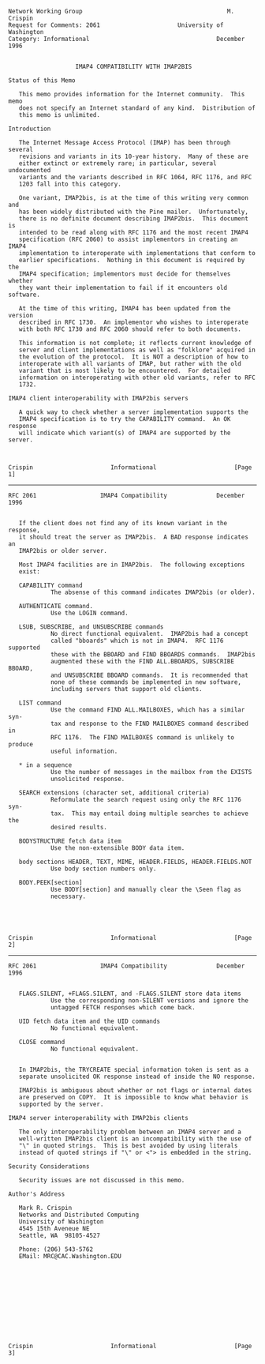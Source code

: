     Network Working Group                                         M. Crispin
    Request for Comments: 2061                      University of Washington
    Category: Informational                                    December 1996


                       IMAP4 COMPATIBILITY WITH IMAP2BIS

    Status of this Memo

       This memo provides information for the Internet community.  This memo
       does not specify an Internet standard of any kind.  Distribution of
       this memo is unlimited.

    Introduction

       The Internet Message Access Protocol (IMAP) has been through several
       revisions and variants in its 10-year history.  Many of these are
       either extinct or extremely rare; in particular, several undocumented
       variants and the variants described in RFC 1064, RFC 1176, and RFC
       1203 fall into this category.

       One variant, IMAP2bis, is at the time of this writing very common and
       has been widely distributed with the Pine mailer.  Unfortunately,
       there is no definite document describing IMAP2bis.  This document is
       intended to be read along with RFC 1176 and the most recent IMAP4
       specification (RFC 2060) to assist implementors in creating an IMAP4
       implementation to interoperate with implementations that conform to
       earlier specifications.  Nothing in this document is required by the
       IMAP4 specification; implementors must decide for themselves whether
       they want their implementation to fail if it encounters old software.

       At the time of this writing, IMAP4 has been updated from the version
       described in RFC 1730.  An implementor who wishes to interoperate
       with both RFC 1730 and RFC 2060 should refer to both documents.

       This information is not complete; it reflects current knowledge of
       server and client implementations as well as "folklore" acquired in
       the evolution of the protocol.  It is NOT a description of how to
       interoperate with all variants of IMAP, but rather with the old
       variant that is most likely to be encountered.  For detailed
       information on interoperating with other old variants, refer to RFC
       1732.

    IMAP4 client interoperability with IMAP2bis servers

       A quick way to check whether a server implementation supports the
       IMAP4 specification is to try the CAPABILITY command.  An OK response
       will indicate which variant(s) of IMAP4 are supported by the server.



    Crispin                      Informational                      [Page 1]

------------------------------------------------------------------------

``` newpage
RFC 2061                  IMAP4 Compatibility              December 1996


   If the client does not find any of its known variant in the response,
   it should treat the server as IMAP2bis.  A BAD response indicates an
   IMAP2bis or older server.

   Most IMAP4 facilities are in IMAP2bis.  The following exceptions
   exist:

   CAPABILITY command
            The absense of this command indicates IMAP2bis (or older).

   AUTHENTICATE command.
            Use the LOGIN command.

   LSUB, SUBSCRIBE, and UNSUBSCRIBE commands
            No direct functional equivalent.  IMAP2bis had a concept
            called "bboards" which is not in IMAP4.  RFC 1176 supported
            these with the BBOARD and FIND BBOARDS commands.  IMAP2bis
            augmented these with the FIND ALL.BBOARDS, SUBSCRIBE BBOARD,
            and UNSUBSCRIBE BBOARD commands.  It is recommended that
            none of these commands be implemented in new software,
            including servers that support old clients.

   LIST command
            Use the command FIND ALL.MAILBOXES, which has a similar syn-
            tax and response to the FIND MAILBOXES command described in
            RFC 1176.  The FIND MAILBOXES command is unlikely to produce
            useful information.

   * in a sequence
            Use the number of messages in the mailbox from the EXISTS
            unsolicited response.

   SEARCH extensions (character set, additional criteria)
            Reformulate the search request using only the RFC 1176 syn-
            tax.  This may entail doing multiple searches to achieve the
            desired results.

   BODYSTRUCTURE fetch data item
            Use the non-extensible BODY data item.

   body sections HEADER, TEXT, MIME, HEADER.FIELDS, HEADER.FIELDS.NOT
            Use body section numbers only.

   BODY.PEEK[section]
            Use BODY[section] and manually clear the \Seen flag as
            necessary.





Crispin                      Informational                      [Page 2]
```

------------------------------------------------------------------------

``` newpage
RFC 2061                  IMAP4 Compatibility              December 1996


   FLAGS.SILENT, +FLAGS.SILENT, and -FLAGS.SILENT store data items
            Use the corresponding non-SILENT versions and ignore the
            untagged FETCH responses which come back.

   UID fetch data item and the UID commands
            No functional equivalent.

   CLOSE command
            No functional equivalent.


   In IMAP2bis, the TRYCREATE special information token is sent as a
   separate unsolicited OK response instead of inside the NO response.

   IMAP2bis is ambiguous about whether or not flags or internal dates
   are preserved on COPY.  It is impossible to know what behavior is
   supported by the server.

IMAP4 server interoperability with IMAP2bis clients

   The only interoperability problem between an IMAP4 server and a
   well-written IMAP2bis client is an incompatibility with the use of
   "\" in quoted strings.  This is best avoided by using literals
   instead of quoted strings if "\" or <"> is embedded in the string.

Security Considerations

   Security issues are not discussed in this memo.

Author's Address

   Mark R. Crispin
   Networks and Distributed Computing
   University of Washington
   4545 15th Aveneue NE
   Seattle, WA  98105-4527

   Phone: (206) 543-5762
   EMail: MRC@CAC.Washington.EDU












Crispin                      Informational                      [Page 3]
```

